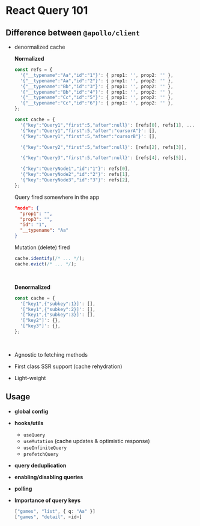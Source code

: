 # React Query 101

## Difference between `@apollo/client`

- denormalized cache

  **Normalized**

  ```ts
  const refs = {
    '{"__typename":"Aa","id":"1"}': { prop1: '', prop2: '' },
    '{"__typename":"Aa","id":"2"}': { prop1: '', prop2: '' },
    '{"__typename":"Bb","id":"3"}': { prop1: '', prop2: '' },
    '{"__typename":"Bb","id":"4"}': { prop1: '', prop2: '' },
    '{"__typename":"Cc","id":"5"}': { prop1: '', prop2: '' },
    '{"__typename":"Cc","id":"6"}': { prop1: '', prop2: '' },
  };

  const cache = {
    '{"key":"Query1","first":5,"after":null}': [refs[0], refs[1], ...],
    '{"key":"Query1","first":5,"after":"cursorA"}': [],
    '{"key":"Query1","first":5,"after":"cursorB"}': [],

    '{"key":"Query2","first":5,"after":null}': [refs[2], refs[3]],

    '{"key":"Query3","first":5,"after":null}': [refs[4], refs[5]],

    '{"key":"QueryNode1","id":"1"}': refs[0],
    '{"key":"QueryNode2","id":"2"}': refs[1],
    '{"key":"QueryNode3","id":"3"}': refs[2],
  };
  ```

  Query fired somewhere in the app

  ```json
  "node": {
    "prop1": "",
    "prop3": "",
    "id": "1",
    "__typename": "Aa"
  }
  ```

  Mutation (delete) fired

  ```ts
  cache.identify(/* ... */);
  cache.evict(/* ... */);
  ```

  <br/>

  **Denormalized**

  ```ts
  const cache = {
    '["key1",{"subkey":1}]': [],
    '["key1",{"subkey":2}]': [],
    '["key1",{"subkey":3}]': [],
    '["key2"]': {},
    '["key3"]': {},
  };
  ```

  <br/>

- Agnostic to fetching methods
- First class SSR support (cache rehydration)
- Light-weight

## Usage

- **global config**
- **hooks/utils**
  - `useQuery`
  - `useMutation` (cache updates & optimistic response)
  - `useInfiniteQuery`
  - `prefetchQuery`
- **query deduplication**
- **enabling/disabling queries**
- **polling**
- **Importance of query keys**

  ```ts
  ["games", "list", { q: "Aa" }]
  ["games", "detail", <id>]
  ```

